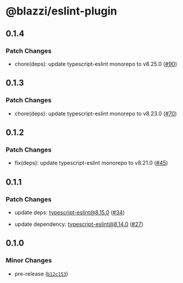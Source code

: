 # @blazzi/eslint-plugin

## 0.1.4

### Patch Changes

- chore(deps): update typescript-eslint monorepo to v8.25.0 ([#90](https://github.com/ymehmetcan/blazzi-toolkit/pull/90))

## 0.1.3

### Patch Changes

- chore(deps): update typescript-eslint monorepo to v8.23.0 ([#70](https://github.com/ymehmetcan/blazzi-toolkit/pull/70))

## 0.1.2

### Patch Changes

- fix(deps): update typescript-eslint monorepo to v8.21.0 ([#45](https://github.com/ymehmetcan/blazzi-toolkit/pull/45))

## 0.1.1

### Patch Changes

- update deps: typescript-eslint@8.15.0 ([#34](https://github.com/ymehmetcan/blazzi-toolkit/pull/34))

- update dependency: typescript-eslint@8.14.0 ([#27](https://github.com/ymehmetcan/blazzi-toolkit/pull/27))

## 0.1.0

### Minor Changes

- pre-release ([`b12c153`](https://github.com/ymehmetcan/blazzi-toolkit/commit/b12c153bb415a9711a947a2ab0c4f2f04e738e89))
